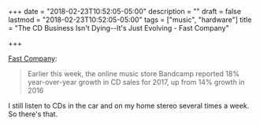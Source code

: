 +++
date = "2018-02-23T10:52:05-05:00"
description = ""
draft = false
lastmod = "2018-02-23T10:52:05-05:00"
tags = ["music", "hardware"]
title = "The CD Business Isn't Dying--It's Just Evolving - Fast Company"

+++

[Fast Company](https://www.fastcompany.com/40532455/the-cd-business-isnt-dying-its-just-evolving):

> Earlier this week, the online music store Bandcamp reported 18% year-over-year growth in CD sales for 2017, up from 14% growth in 2016


I still listen to CDs in the car and on my home stereo several times a week. So there's that.
